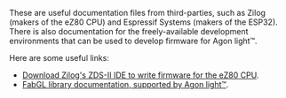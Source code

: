 These are useful documentation files from third-parties, such as Zilog (makers of the eZ80 CPU) and Espressif Systems (makers of the ESP32). There is also documentation for the freely-available development environments that can be used to develop firmware for Agon light™.<p>
Here are some useful links:
<UL>
<LI><a href="https://www.zilog.com/index.php?option=com_zcm&task=view&soft_id=38&Itemid=74">Download Zilog's ZDS-II IDE to write firmware for the eZ80 CPU</a>.
<LI><a href="http://www.fabglib.org/index.html">FabGL library documentation, supported by Agon light™</a>.
</UL>
